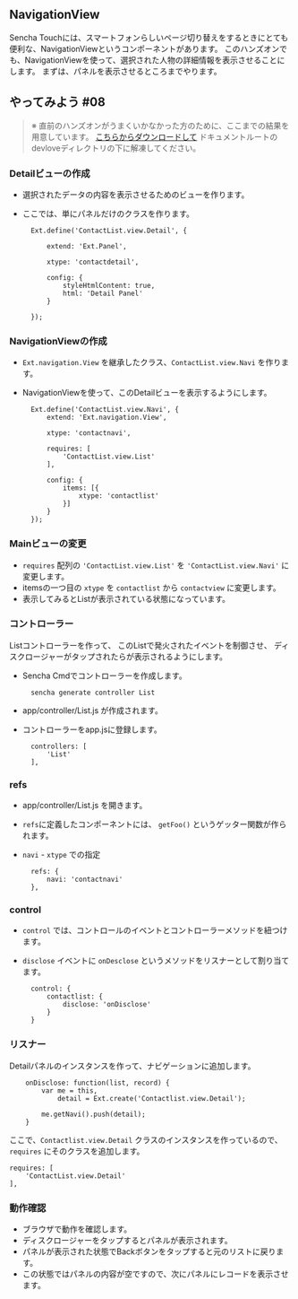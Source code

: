 ## NavigationView

Sencha Touchには、スマートフォンらしいページ切り替えをするときにとても便利な、NavigationViewというコンポーネントがあります。
このハンズオンでも、NavigationViewを使って、選択された人物の詳細情報を表示させることにします。
まずは、パネルを表示させるところまでやります。

## やってみよう #08

> ※ 直前のハンズオンがうまくいかなかった方のために、ここまでの結果を用意しています。
> [こちらからダウンロードして](http://sencha.sunvisor.net/devlove/cl06.zip)
> ドキュメントルートのdevloveディレクトリの下に解凍してください。

### Detailビューの作成

* 選択されたデータの内容を表示させるためのビューを作ります。
* ここでは、単にパネルだけのクラスを作ります。

        Ext.define('ContactList.view.Detail', {

            extend: 'Ext.Panel',

            xtype: 'contactdetail',

            config: {
                styleHtmlContent: true,
                html: 'Detail Panel'
            }

        });

### NavigationViewの作成

* `Ext.navigation.View` を継承したクラス、`ContactList.view.Navi` を作ります。
* NavigationViewを使って、このDetailビューを表示するようにします。

        Ext.define('ContactList.view.Navi', {
            extend: 'Ext.navigation.View',

            xtype: 'contactnavi',

            requires: [
                'ContactList.view.List'
            ],

            config: {
                items: [{
                    xtype: 'contactlist'
                }]
            }
        });

### Mainビューの変更

* `requires` 配列の `'ContactList.view.List'` を `'ContactList.view.Navi'` に変更します。
* itemsの一つ目の `xtype` を `contactlist` から `contactview` に変更します。
* 表示してみるとListが表示されている状態になっています。　

### コントローラー

Listコントローラーを作って、
このListで発火されたイベントを制御させ、
ディスクロージャーがタップされたらが表示されるようにします。

* Sencha Cmdでコントローラーを作成します。

        sencha generate controller List

* app/controller/List.js が作成されます。
* コントローラーをapp.jsに登録します。

        controllers: [
            'List'
        ],

### refs

* app/controller/List.js を開きます。
* `refs`に定義したコンポーネントには、 `getFoo()` というゲッター関数が作られます。
* `navi` - `xtype` での指定

        refs: {
            navi: 'contactnavi'
        },

### control

* `control` では、コントロールのイベントとコントローラーメソッドを紐つけます。
* `disclose` イベントに `onDesclose` というメソッドをリスナーとして割り当てます。

        control: {
            contactlist: {
                disclose: 'onDisclose'
            }
        }

### リスナー

Detailパネルのインスタンスを作って、ナビゲーションに追加します。

        onDisclose: function(list, record) {
            var me = this,
                detail = Ext.create('Contactlist.view.Detail');

            me.getNavi().push(detail);
        }

ここで、`Contactlist.view.Detail` クラスのインスタンスを作っているので、`requires` にそのクラスを追加します。

    requires: [
        'ContactList.view.Detail'
    ],


### 動作確認

* ブラウザで動作を確認します。
* ディスクロージャーをタップするとパネルが表示されます。
* パネルが表示された状態でBackボタンをタップすると元のリストに戻ります。
* この状態ではパネルの内容が空ですので、次にパネルにレコードを表示させます。

